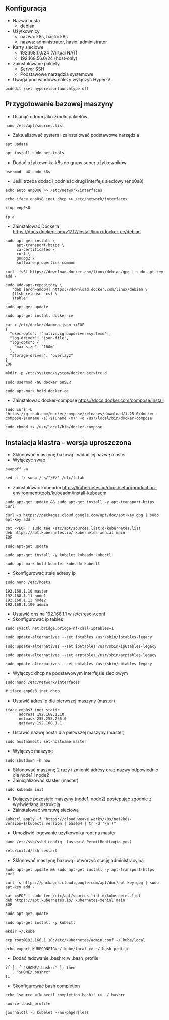 ## Konfiguracja
- Nazwa hosta
    - debian
- Użytkownicy
    - nazwa: k8s, hasło: k8s
    - nazwa: administrator, hasło: administrator
- Karty sieciowe
    - 192.168.1.0/24 (Virtual NAT)
    - 192.168.56.0/24 (host-only)
- Zainstalowane pakiety
    - Server SSH
    - Podstawowe narzędzia systemowe
- Uwaga pod windows należy wyłączyć Hyper-V
```
bcdedit /set hypervisorlaunchtype off
```    
## Przygotowanie bazowej maszyny
- Usunąć cdrom jako źródło pakietów
```
nano /etc/apt/sources.list
```
- Zaktualizować system i zainstalować podstawowe narzędzia
```
apt update 
```
```
apt install sudo net-tools
```
- Dodać użytkownika k8s do grupy super użytkowników
```
usermod -aG sudo k8s
```
- Jeśli trzeba dodać i podnieść drugi interfejs sieciowy (enp0s8) 
```
echo auto enp0s8 >> /etc/network/interfaces
```
```
echo iface enp0s8 inet dhcp >> /etc/network/interfaces
```
```
ifup enp0s8
```
```
ip a
```
- Zainstalować Dockera https://docs.docker.com/v17.12/install/linux/docker-ce/debian
```
sudo apt-get install \
     apt-transport-https \
     ca-certificates \
     curl \
     gnupg2 \
     software-properties-common
```
```
curl -fsSL https://download.docker.com/linux/debian/gpg | sudo apt-key add -
```
```
sudo add-apt-repository \
   "deb [arch=amd64] https://download.docker.com/linux/debian \
   $(lsb_release -cs) \
   stable"
```
```
sudo apt-get update
```
```
sudo apt-get install docker-ce
```
```
cat > /etc/docker/daemon.json <<EOF
{
  "exec-opts": ["native.cgroupdriver=systemd"],
  "log-driver": "json-file",
  "log-opts": {
    "max-size": "100m"
  },
  "storage-driver": "overlay2"
}
EOF
```
```
mkdir -p /etc/systemd/system/docker.service.d
```
```
sudo usermod -aG docker $USER
```
```
sudo apt-mark hold docker-ce
```
- Zainstalować docker-compose https://docs.docker.com/compose/install
```
sudo curl -L "https://github.com/docker/compose/releases/download/1.25.0/docker-compose-$(uname -s)-$(uname -m)" -o /usr/local/bin/docker-compose
```
```
sudo chmod +x /usr/local/bin/docker-compose
```
## Instalacja klastra - wersja uproszczona
- Sklonować maszynę bazową i nadać jej nazwę master
- Wyłączyć swap
```
swapoff -a
```
```
sed -i '/ swap / s/^/#/' /etc/fstab
```
- Zainstalować kubeadm https://kubernetes.io/docs/setup/production-environment/tools/kubeadm/install-kubeadm
```
sudo apt-get update && sudo apt-get install -y apt-transport-https curl
```
```
curl -s https://packages.cloud.google.com/apt/doc/apt-key.gpg | sudo apt-key add -
```
```
cat <<EOF | sudo tee /etc/apt/sources.list.d/kubernetes.list
deb https://apt.kubernetes.io/ kubernetes-xenial main
EOF
```
```
sudo apt-get update
```
```
sudo apt-get install -y kubelet kubeadm kubectl
```
```
sudo apt-mark hold kubelet kubeadm kubectl
```
- Skonfigurować stałe adresy ip
```
sudo nano /etc/hosts
```
```
192.168.1.10 master    
192.168.1.11 node1    
192.168.1.12 node2    
192.168.1.100 admin
```
- Ustawić dns na 192.168.1.1 w /etc/resolv.conf
- Skonfigurować ip tables
```
sudo sysctl net.bridge.bridge-nf-call-iptables=1
```
```
sudo update-alternatives --set iptables /usr/sbin/iptables-legacy
```
```
sudo update-alternatives --set ip6tables /usr/sbin/ip6tables-legacy
```
```
sudo update-alternatives --set arptables /usr/sbin/arptables-legacy
```
```
sudo update-alternatives --set ebtables /usr/sbin/ebtables-legacy
```
- Wyłączyć dhcp na podstawowym interfejsie sieciowym
```
sudo nano /etc/network/interfaces
```
```
# iface enp0s3 inet dhcp
```
- Ustawić adres ip dla pierwszej maszyny (master)
```
iface enp0s3 inet static
      address 192.168.1.10
      netmask 255.255.255.0
      gateway 192.168.1.1
```
- Ustawić nazwę hosta dla pierwszej maszyny (master)
```
sudo hostnamectl set-hostname master
```
- Wyłączyć maszynę
```
sudo shutdown -h now
```
- Sklonować maszynę 2 razy i zmienić adresy oraz nazwy odpowiednio dla node1 i node2
- Zainicjalizować klaster (master)
```
sudo kubeadm init
```
- Dołączyć pozostałe maszyny (node1, node2) postępując zgodnie z wyświetlaną instrukcją
- Zainstalować warstwę sieciową
```
kubectl apply -f "https://cloud.weave.works/k8s/net?k8s-version=$(kubectl version | base64 | tr -d '\n')"
```
- Umożliwić logowanie użytkownika root na master
```
nano /etc/ssh/sshd_config  (ustawić PermitRootLogin yes)
```
```
/etc/init.d/ssh restart
```
- Sklonować maszynę bazową i utworzyć stację administracyjną
```
sudo apt-get update && sudo apt-get install -y apt-transport-https curl
```
```
curl -s https://packages.cloud.google.com/apt/doc/apt-key.gpg | sudo apt-key add -
```
```
cat <<EOF | sudo tee /etc/apt/sources.list.d/kubernetes.list
deb https://apt.kubernetes.io/ kubernetes-xenial main
EOF
```
```
sudo apt-get update
```
```
sudo apt-get install -y kubectl
```
```
mkdir ~/.kube
```
```
scp root@192.168.1.10:/etc/kubernetes/admin.conf ~/.kube/local
```
```
echo export KUBECONFIG=~/.kube/local >> ~/.bash_profile
```
- Dodać ładowanie .bashrc w .bash_profile
```
if [ -f "$HOME/.bashrc" ]; then
   . "$HOME/.bashrc"
fi
```
- Skonfigurować bash completion
```
echo "source <(kubectl completion bash)" >> ~/.bashrc
```
```
source .bash_profile
```
```
journalctl -u kubelet --no-pager|less
```